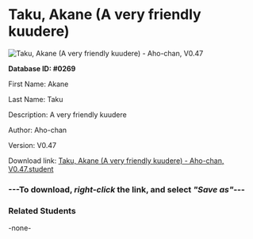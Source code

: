 # Taku, Akane (A very friendly kuudere)

<img src="Files/Taku, Akane (A very friendly kuudere).png" title="Taku, Akane (A very friendly kuudere) - Aho-chan, V0.47">

**Database ID: #0269**

First Name: Akane

Last Name: Taku

Description: A very friendly kuudere

Author: Aho-chan

Version: V0.47

Download link: <a href="https://raw.githubusercontent.com/Arbiter1223/Daigaku-Gurashi-Custom-Students/master/Files/Student Files/Taku%2C%20Akane%20(A%20very%20friendly%20kuudere)%20-%20Aho-chan%2C%20V0.47.student">Taku, Akane (A very friendly kuudere) - Aho-chan, V0.47.student</a>

### ---**To download, _right-click_ the link, and select _"Save as"_**---

### Related Students

-none-
